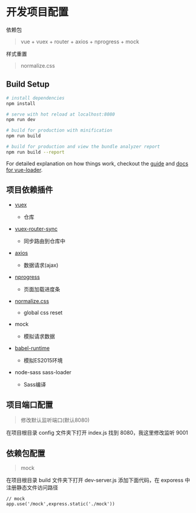 # 开发项目配置

依赖包
> vue + vuex + router + axios + nprogress + mock

样式重置
> normalize.css

## Build Setup

``` bash
# install dependencies
npm install

# serve with hot reload at localhost:8080
npm run dev

# build for production with minification
npm run build

# build for production and view the bundle analyzer report
npm run build --report
```

For detailed explanation on how things work, checkout the [guide](http://vuejs-templates.github.io/webpack/) and [docs for vue-loader](http://vuejs.github.io/vue-loader).



## 项目依赖插件

+ [vuex](https://github.com/vuejs/vuex)

  - 仓库

+ [vuex-router-sync](https://github.com/vuejs/vuex-router-sync)

  - 同步路由到仓库中

+ [axios](https://github.com/mzabriskie/axios)

  - 数据请求(ajax)

+ [nprogress](https://github.com/rstacruz/nprogress)

  - 页面加载进度条

+ [normalize.css](https://github.com/necolas/normalize.css/commits/master)

  - global css reset

+ mock

  - 模拟请求数据

+ [babel-runtime](https://github.com/babel/babel/tree/master/packages/abel-runtime)

  - 模拟ES2015环境

+ node-sass sass-loader

  - Sass编译


## 项目端口配置

> 修改默认监听端口(默认8080)

在项目根目录 config 文件夹下打开 index.js 找到 8080，我这里修改监听 9001

## 依赖包配置

> mock

在项目根目录 build 文件夹下打开 dev-server.js 添加下面代码，在 exporess 中注册静态文件访问路径

```
// mock
app.use('/mock',express.static('./mock'))
```